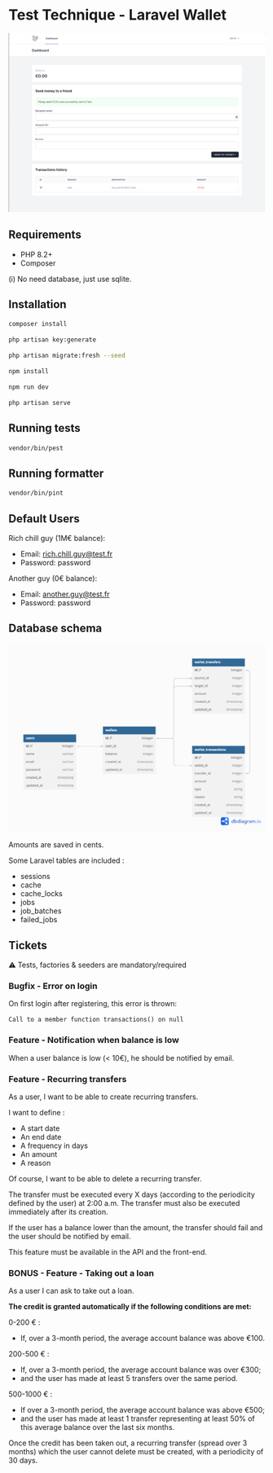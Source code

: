 # Test Technique - Laravel Wallet

![Screenshot](screenshot.png)

## Requirements

- PHP 8.2+
- Composer

(i) No need database, just use sqlite.

## Installation

```bash
composer install
```

```bash
php artisan key:generate
```

```bash
php artisan migrate:fresh --seed
```

```bash
npm install
```

```bash
npm run dev
```

```bash
php artisan serve
```

## Running tests

```bash
vendor/bin/pest
```

## Running formatter

```bash
vendor/bin/pint
```

## Default Users

Rich chill guy (1M€ balance):
- Email: rich.chill.guy@test.fr
- Password: password

Another guy (0€ balance):
- Email: another.guy@test.fr
- Password: password

## Database schema

![Database schema](mcd.png)

Amounts are saved in cents.

Some Laravel tables are included : 
- sessions
- cache
- cache_locks
- jobs
- job_batches
- failed_jobs

## Tickets

⚠️ Tests, factories & seeders are mandatory/required

### Bugfix - Error on login

On first login after registering, this error is thrown:
```
Call to a member function transactions() on null
```

### Feature - Notification when balance is low

When a user balance is low (< 10€), he should be notified by email.

### Feature - Recurring transfers

As a user, I want to be able to create recurring transfers.

I want to define : 
- A start date
- An end date
- A frequency in days
- An amount
- A reason

Of course, I want to be able to delete a recurring transfer.

The transfer must be executed every X days (according to the periodicity defined by the user) at 2:00 a.m.
The transfer must also be executed immediately after its creation.

If the user has a balance lower than the amount, the transfer should fail and the user should be notified by email.

This feature must be available in the API and the front-end.

### BONUS - Feature - Taking out a loan

As a user I can ask to take out a loan.

**The credit is granted automatically if the following conditions are met:**

0-200 € :
- If, over a 3-month period, the average account balance was above €100.

200-500 € :
- If, over a 3-month period, the average account balance was over €300;
- and the user has made at least 5 transfers over the same period.

500-1000 € :
- If over a 3-month period, the average account balance was above €500;
- and the user has made at least 1 transfer representing at least 50% of this average balance over the last six months.

Once the credit has been taken out, a recurring transfer (spread over 3 months) which the user cannot delete must be created, with a periodicity of 30 days.
